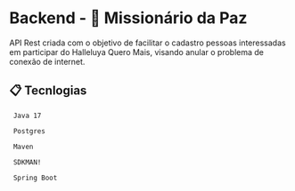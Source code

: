 # Backend - 🚀 Missionário da Paz

API Rest criada com o objetivo de facilitar o cadastro pessoas interessadas em participar do Halleluya Quero Mais, visando anular o problema de conexão de internet.

## 📋 Tecnlogias

```
 Java 17
 
 Postgres
 
 Maven
 
 SDKMAN!
 
 Spring Boot
```
